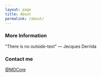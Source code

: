 ```yaml
---
layout: page
title: About
permalink: /about/
---
```


### More Information

"There is no outside-text" — Jecques Derrida

### Contact me

[@MDCore](https://twitter.com/MDCore)
